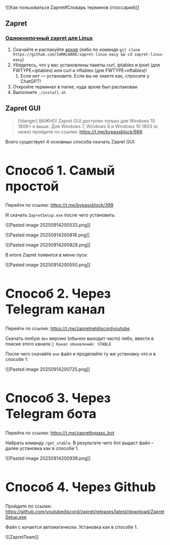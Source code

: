 
![[Как пользоваться Zapret#Словарь терминов (глоссарий)]]

## Zapret
### [Однокнопочный zapret для Linux](https://github.com/ImMALWARE/zapret-linux-easy)
1. Скачайте и распакуйте [архив](https://github.com/ImMALWARE/zapret-linux-easy/archive/refs/heads/main.zip) (либо по команде `git clone https://github.com/ImMALWARE/zapret-linux-easy && cd zapret-linux-easy`)
2. Убедитесь, что у вас установлены пакеты curl, iptables и ipset (для FWTYPE=iptables) или curl и nftables (для FWTYPE=nftables)!
	1. Если нет — установите. Если вы не знаете как, спросите у ChatGPT!
3. Откройте терминал в папке, куда архив был распакован
4. Выполните `./install.sh`



## Zapret GUI
> [!danger] ВАЖНО!
> Zapret GUI доступен только для Windows 10 1809+ и выше. Для Windows 7, Windows 8 и Windows 10 1803 (и ниже) пройдите по ссылке: https://t.me/bypassblock/666
 

Всего существует 4 основных способа скачать Zapret GUI:

<h1 style="font-size: 40px;">Способ 1. Самый простой</h1>

Перейти по ссылке: https://t.me/bypassblock/399

И скачать `ZapretSetup.exe` после чего установить:

![[Pasted image 20250914200533.png]]

![[Pasted image 20250914200818.png]]

![[Pasted image 20250914200828.png]]

В итоге Zapret появится в меню пуск:

![[Pasted image 20250914200550.png]]

<div style="page-break-after: always;"></div>

<h1 style="font-size: 40px;">Способ 2. Через Telegram канал</h1>

Перейти по ссылке: https://t.me/zapretnetdiscordyoutube

Скачать любую `dev` версию (обычно выходит часто) либо, ввести в поиске этого канала `🔄 Канал обновлений: STABLE`

После чего скачайте `exe` файл и проделайте ту же установку что и в способе 1:

![[Pasted image 20250914200725.png]]

<div style="page-break-after: always;"></div>

<h1 style="font-size: 40px;">Способ 3. Через Telegram бота</h1>

Перейти по ссылке: https://t.me/zapretbypass_bot

Набрать команду `/get_stable`. В результате чего бот выдаст файл – далее установка как в способе 1.

![[Pasted image 20250914200938.png]]

<div style="page-break-after: always;"></div>

<h1 style="font-size: 40px;">Способ 4. Через Github</h1>

Пройдите по ссылке: https://github.com/youtubediscord/zapret/releases/latest/download/ZapretSetup.exe

Файл с качается автоматически. Установка как в способе 1.
<div style="page-break-after: always;"></div>

![[ZapretTeam]]
